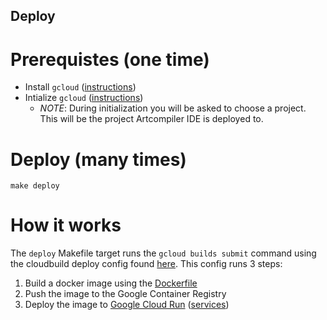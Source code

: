 Deploy
---

# Prerequistes (one time)
- Install `gcloud` ([instructions](https://cloud.google.com/sdk/docs/install))
- Intialize `gcloud` ([instructions](https://cloud.google.com/sdk/docs/initializing))
  - _NOTE_: During initialization you will be asked to choose a project. This will be the project Artcompiler IDE is deployed to.

# Deploy (many times)
```
make deploy
```

# How it works
The `deploy` Makefile target runs the `gcloud builds submit` command using the cloudbuild deploy config found [here](./../cloudbuild.deploy.json). This config runs 3 steps:
1. Build a docker image using the [Dockerfile](./../Dockerfile)
1. Push the image to the Google Container Registry
1. Deploy the image to [Google Cloud Run](https://cloud.google.com/run) ([services](https://console.cloud.google.com/run?project=graffiticode))
